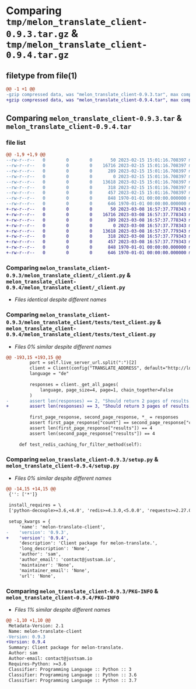 # Comparing `tmp/melon_translate_client-0.9.3.tar.gz` & `tmp/melon_translate_client-0.9.4.tar.gz`

## filetype from file(1)

```diff
@@ -1 +1 @@
-gzip compressed data, was "melon_translate_client-0.9.3.tar", max compression
+gzip compressed data, was "melon_translate_client-0.9.4.tar", max compression
```

## Comparing `melon_translate_client-0.9.3.tar` & `melon_translate_client-0.9.4.tar`

### file list

```diff
@@ -1,9 +1,9 @@
--rw-r--r--   0        0        0       50 2023-02-15 15:01:16.708397 melon_translate_client-0.9.3/melon_translate_client/__init__.py
--rw-r--r--   0        0        0    16716 2023-02-15 15:01:16.708397 melon_translate_client-0.9.3/melon_translate_client/_client.py
--rw-r--r--   0        0        0      289 2023-02-15 15:01:16.708397 melon_translate_client-0.9.3/melon_translate_client/common/exceptions.py
--rw-r--r--   0        0        0        0 2023-02-15 15:01:16.708397 melon_translate_client-0.9.3/melon_translate_client/tests/__init__.py
--rw-r--r--   0        0        0    13618 2023-02-15 15:01:16.708397 melon_translate_client-0.9.3/melon_translate_client/tests/test_client.py
--rw-r--r--   0        0        0      318 2023-02-15 15:01:16.708397 melon_translate_client-0.9.3/melon_translate_client/utils/logging.py
--rw-r--r--   0        0        0      457 2023-02-15 15:01:16.708397 melon_translate_client-0.9.3/pyproject.toml
--rw-r--r--   0        0        0      848 1970-01-01 00:00:00.000000 melon_translate_client-0.9.3/setup.py
--rw-r--r--   0        0        0      646 1970-01-01 00:00:00.000000 melon_translate_client-0.9.3/PKG-INFO
+-rw-r--r--   0        0        0       50 2023-03-08 16:57:37.778343 melon_translate_client-0.9.4/melon_translate_client/__init__.py
+-rw-r--r--   0        0        0    16716 2023-03-08 16:57:37.778343 melon_translate_client-0.9.4/melon_translate_client/_client.py
+-rw-r--r--   0        0        0      289 2023-03-08 16:57:37.778343 melon_translate_client-0.9.4/melon_translate_client/common/exceptions.py
+-rw-r--r--   0        0        0        0 2023-03-08 16:57:37.778343 melon_translate_client-0.9.4/melon_translate_client/tests/__init__.py
+-rw-r--r--   0        0        0    13618 2023-03-08 16:57:37.779343 melon_translate_client-0.9.4/melon_translate_client/tests/test_client.py
+-rw-r--r--   0        0        0      318 2023-03-08 16:57:37.779343 melon_translate_client-0.9.4/melon_translate_client/utils/logging.py
+-rw-r--r--   0        0        0      457 2023-03-08 16:57:37.779343 melon_translate_client-0.9.4/pyproject.toml
+-rw-r--r--   0        0        0      848 1970-01-01 00:00:00.000000 melon_translate_client-0.9.4/setup.py
+-rw-r--r--   0        0        0      646 1970-01-01 00:00:00.000000 melon_translate_client-0.9.4/PKG-INFO
```

### Comparing `melon_translate_client-0.9.3/melon_translate_client/_client.py` & `melon_translate_client-0.9.4/melon_translate_client/_client.py`

 * *Files identical despite different names*

### Comparing `melon_translate_client-0.9.3/melon_translate_client/tests/test_client.py` & `melon_translate_client-0.9.4/melon_translate_client/tests/test_client.py`

 * *Files 0% similar despite different names*

```diff
@@ -193,15 +193,15 @@
         port = self.live_server_url.split(":")[2]
         client = Client(config("TRANSLATE_ADDRESS", default="http://localhost"), port)
         language = "de"
 
         responses = client._get_all_pages(
             language, page_size=4, page=1, chain_together=False
         )
-        assert len(responses) == 2, "Should return 2 pages of results."
+        assert len(responses) == 3, "Should return 3 pages of results."
 
         first_page_response, second_page_response, *_ = responses
         assert first_page_response["count"] == second_page_response["count"]
         assert len(first_page_response["results"]) == 4
         assert len(second_page_response["results"]) == 4
 
     def test_redis_caching_for_filter_method(self):
```

### Comparing `melon_translate_client-0.9.3/setup.py` & `melon_translate_client-0.9.4/setup.py`

 * *Files 0% similar despite different names*

```diff
@@ -14,15 +14,15 @@
 {'': ['*']}
 
 install_requires = \
 ['python-decouple>=3.6,<4.0', 'redis>=4.3.0,<5.0.0', 'requests>=2.27.0']
 
 setup_kwargs = {
     'name': 'melon-translate-client',
-    'version': '0.9.3',
+    'version': '0.9.4',
     'description': 'Client package for melon-translate.',
     'long_description': 'None',
     'author': 'sam',
     'author_email': 'contact@justsam.io',
     'maintainer': 'None',
     'maintainer_email': 'None',
     'url': 'None',
```

### Comparing `melon_translate_client-0.9.3/PKG-INFO` & `melon_translate_client-0.9.4/PKG-INFO`

 * *Files 1% similar despite different names*

```diff
@@ -1,10 +1,10 @@
 Metadata-Version: 2.1
 Name: melon-translate-client
-Version: 0.9.3
+Version: 0.9.4
 Summary: Client package for melon-translate.
 Author: sam
 Author-email: contact@justsam.io
 Requires-Python: >=3.6
 Classifier: Programming Language :: Python :: 3
 Classifier: Programming Language :: Python :: 3.6
 Classifier: Programming Language :: Python :: 3.7
```

